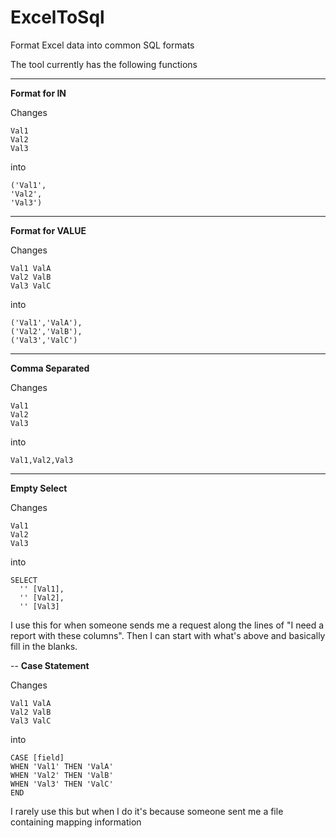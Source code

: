 # ExcelToSql
Format Excel data into common SQL formats

The tool currently has the following functions

-------------------------------

**Format for IN**

Changes

    Val1    
    Val2
    Val3

into

    ('Val1',
    'Val2',
    'Val3')    
 -----------
**Format for VALUE**

Changes

    Val1 ValA
    Val2 ValB
    Val3 ValC

into

    ('Val1','ValA'),
    ('Val2','ValB'),
    ('Val3','ValC')    
----
**Comma Separated**

Changes

    Val1    
    Val2
    Val3

into

    Val1,Val2,Val3
---
**Empty Select**

Changes

    Val1    
    Val2
    Val3

into

    SELECT
      '' [Val1],
      '' [Val2],
      '' [Val3]

I use this for when someone sends me a request along the lines of "I need a report with these columns". Then I can start with what's above and basically fill in the blanks.
   
--
**Case Statement**

Changes

    Val1 ValA
    Val2 ValB
    Val3 ValC

into

    CASE [field]
    WHEN 'Val1' THEN 'ValA'
    WHEN 'Val2' THEN 'ValB'
    WHEN 'Val3' THEN 'ValC'
    END

I rarely use this but when I do it's because someone sent me a file containing mapping information

